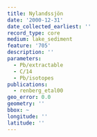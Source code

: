 ```yaml
---
title: Nylandssjön
date: '2000-12-31'
date_collected_earliest: ''
record_type: core
medium: lake_sediment
feature: '705'
description: ''
parameters:
  - Pb/extractable
  - C/14
  - Pb/isotopes
publications:
  - renberg_etal00
geo_error: 0.0
geometry: ''
bbox: ~
longitude: ''
latitude: ''
---
```

